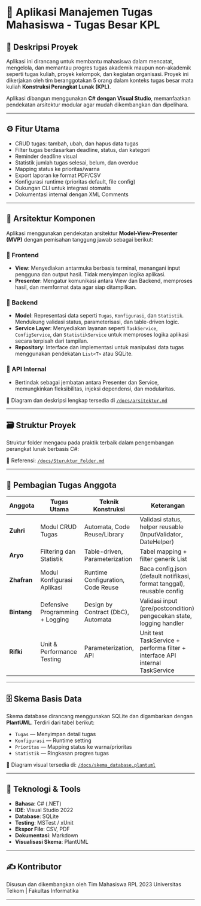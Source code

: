 ﻿# 📘 Aplikasi Manajemen Tugas Mahasiswa - Tugas Besar KPL

## 📌 Deskripsi Proyek
Aplikasi ini dirancang untuk membantu mahasiswa dalam mencatat, mengelola, dan memantau progres tugas akademik maupun non-akademik seperti tugas kuliah, proyek kelompok, dan kegiatan organisasi. Proyek ini dikerjakan oleh tim beranggotakan 5 orang dalam konteks tugas besar mata kuliah **Konstruksi Perangkat Lunak (KPL)**.

Aplikasi dibangun menggunakan **C# dengan Visual Studio**, memanfaatkan pendekatan arsitektur modular agar mudah dikembangkan dan dipelihara.

---

## ⚙️ Fitur Utama
- CRUD tugas: tambah, ubah, dan hapus data tugas
- Filter tugas berdasarkan deadline, status, dan kategori
- Reminder deadline visual
- Statistik jumlah tugas selesai, belum, dan overdue
- Mapping status ke prioritas/warna
- Export laporan ke format PDF/CSV
- Konfigurasi runtime (prioritas default, file config)
- Dukungan CLI untuk integrasi otomatis
- Dokumentasi internal dengan XML Comments

---

## 🧩 Arsitektur Komponen

Aplikasi menggunakan pendekatan arsitektur **Model-View-Presenter (MVP)** dengan pemisahan tanggung jawab sebagai berikut:

### 🔹 Frontend
- **View**: Menyediakan antarmuka berbasis terminal, menangani input pengguna dan output hasil. Tidak menyimpan logika aplikasi.
- **Presenter**: Mengatur komunikasi antara View dan Backend, memproses hasil, dan memformat data agar siap ditampilkan.

### 🔹 Backend
- **Model**: Representasi data seperti `Tugas`, `Konfigurasi`, dan `Statistik`. Mendukung validasi status, parameterisasi, dan table-driven logic.
- **Service Layer**: Menyediakan layanan seperti `TaskService`, `ConfigService`, dan `StatistikService` untuk memproses logika aplikasi secara terpisah dari tampilan.
- **Repository**: Interface dan implementasi untuk manipulasi data tugas menggunakan pendekatan `List<T>` atau SQLite.

### 🔹 API Internal
- Bertindak sebagai jembatan antara Presenter dan Service, memungkinkan fleksibilitas, injeksi dependensi, dan modularitas.

📄 Diagram dan deskripsi lengkap tersedia di [`/docs/arsitektur.md`](./docs/arsitektur.md)

---

## 🗃️ Struktur Proyek

Struktur folder mengacu pada praktik terbaik dalam pengembangan perangkat lunak berbasis C#:


📁 Referensi: [`/docs/Sturuktur_Folder.md`](./docs/Sturuktur_Folder.md)&#8203;

---

## 🧠 Pembagian Tugas Anggota

| Anggota | Tugas Utama                        | Teknik Konstruksi                      | Keterangan                                                                 |
|---------|------------------------------------|----------------------------------------|----------------------------------------------------------------------------|
| **Zuhri**       | Modul CRUD Tugas                   | Automata, Code Reuse/Library           | Validasi status, helper reusable (InputValidator, DateHelper)             |
| **Aryo**      | Filtering dan Statistik            | Table-driven, Parameterization         | Tabel mapping + filter generik List<T>                                    |
| **Zhafran**       | Modul Konfigurasi Aplikasi         | Runtime Configuration, Code Reuse      | Baca config.json (default notifikasi, format tanggal), reusable config    |
| **Bintang**      | Defensive Programming + Logging    | Design by Contract (DbC), Automata     | Validasi input (pre/postcondition), pengecekan state, logging handler     |
| **Rifki**    | Unit & Performance Testing         | Parameterization, API                  | Unit test TaskService + performa filter + interface API internal TaskService |

---

## 🗄️ Skema Basis Data

Skema database dirancang menggunakan SQLite dan digambarkan dengan **PlantUML**. Terdiri dari tabel berikut:

- `Tugas` — Menyimpan detail tugas
- `Konfigurasi` — Runtime setting
- `Prioritas` — Mapping status ke warna/prioritas
- `Statistik` — Ringkasan progres tugas

📄 Diagram visual tersedia di: [`/docs/skema_database.plantuml`](./docs/skema_database.plantuml)

---

## 🧪 Teknologi & Tools

- **Bahasa**: C# (.NET)
- **IDE**: Visual Studio 2022
- **Database**: SQLite
- **Testing**: MSTest / xUnit
- **Ekspor File**: CSV, PDF
- **Dokumentasi**: Markdown
- **Visualisasi Skema**: PlantUML

---

## ✍️ Kontributor

Disusun dan dikembangkan oleh Tim Mahasiswa RPL 2023
Universitas Telkom | Fakultas Informatika 

---